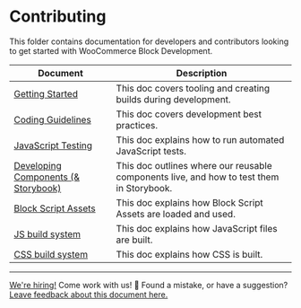 # Contributing

This folder contains documentation for developers and contributors looking to get started with WooCommerce Block Development.

| Document                                                   | Description                                                                              |
|------------------------------------------------------------| ---------------------------------------------------------------------------------------- |
| [Getting Started](contributing/getting-started.md)         | This doc covers tooling and creating builds during development.                          |
| [Coding Guidelines](contributing/coding-guidelines.md)     | This doc covers development best practices.                                              |
| [JavaScript Testing](contributing/javascript-testing.md)   | This doc explains how to run automated JavaScript tests.                                 |
| [Developing Components (& Storybook)](components.md)       | This doc outlines where our reusable components live, and how to test them in Storybook. |
| [Block Script Assets](contributing/block-assets.md)        | This doc explains how Block Script Assets are loaded and used.                           |
| [JS build system](contributing/javascript-build-system.md) | This doc explains how JavaScript files are built.                                        |
| [CSS build system](contributing/css-build-system.md)       | This doc explains how CSS is built.                                                      |

<!-- FEEDBACK -->

---

[We're hiring!](https://woocommerce.com/careers/) Come work with us!
🐞 Found a mistake, or have a suggestion? [Leave feedback about this document here.](https://github.com/woocommerce/woocommerce-blocks/issues/new?assignees=&labels=type%3A+documentation&template=--doc-feedback.md&title=Feedback%20on%20./docs/contributors/README.md)
<!-- /FEEDBACK -->

